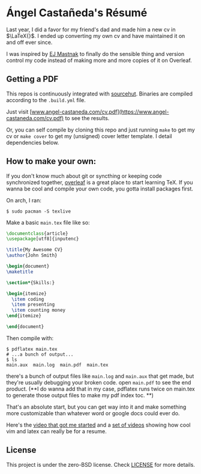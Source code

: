 # Ángel Castañeda's Résumé

Last year, I did a favor for my friend's dad and made him a new cv in
$\LaTeX{}$. I ended up converting my own cv and have maintained it on and off
ever since.

I was inspired by [EJ Mastnak](https://www.ejmastnak.com) to finally do the
sensible thing and version control my code instead of making more and more
copies of it on Overleaf.

## Getting a PDF

This repos is continuously integrated with
[sourcehut](https://sr.ht/~acsqdotme/cv). Binaries are compiled according to
the `.build.yml` file.

Just visit
[www.angel-castaneda.com/cv.pdf](https://www.angel-castaneda.com/cv.pdf)
to see the results.

Or, you can self compile by cloning this repo and just running `make` to get my
cv or `make cover` to get my (unsigned) cover letter template. I detail
dependencies below.

## How to make your own:

If you don't know much about git or syncthing or keeping code synchronized
together, [overleaf](https://overleaf.com) is a great place to start learning
TeX. If you wanna be cool and compile your own code, you gotta install packages
first.

On arch, I ran:

```console
$ sudo pacman -S texlive
```

Make a basic `main.tex` file like so:

```latex
\documentclass{article}
\usepackage[utf8]{inputenc}

\title{My Awesome CV}
\author{John Smith}

\begin{document}
\maketitle

\section*{Skills:}

\begin{itemize}
  \item coding
  \item presenting
  \item counting money
\end{itemize}

\end{document}
```

Then compile with:

```console
$ pdflatex main.tex
# ...a bunch of output...
$ ls
main.aux  main.log  main.pdf  main.tex
```

there's a bunch of output files like `main.log` and `main.aux` that get made,
but they're usually debugging your broken code. open `main.pdf` to see the end
product. (**I do wanna add that in my case, pdflatex runs twice on main.tex to
generate those output files to make my pdf index toc. **)

That's an absolute start, but you can get way into it and make something more
customizable than whatever word or google docs could ever do.

Here's the [video that got me started](https://youtu.be/kMPCdUSsITE) and a
[set of videos](https://youtu.be/VjsX4tznW40) showing how cool vim and latex
can really be for a resume.

## License

This project is under the zero-BSD license. Check [LICENSE](./LICENSE) for more
details.
